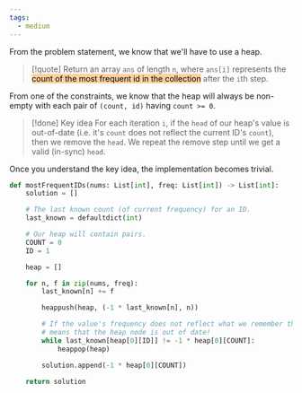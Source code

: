 ```yaml
---
tags:
  - medium
---
```


From the problem statement, we know that we'll have to use a heap.

>[!quote]
>Return an array `ans` of length `n`, where `ans[i]` represents the <mark style="background: #FFB86CA6;">count of the most frequent id in the collection</mark> after the `i`th step.

From one of the constraints, we know that the heap will always be non-empty with each pair of `(count, id)` having `count >= 0`.

>[!done] Key idea
>For each iteration `i`, if the `head` of our heap's value is out-of-date (i.e. it's `count` does not reflect the current ID's `count`), then we remove the `head`. We repeat the remove step until we get a valid (in-sync) `head`.

Once you understand the key idea, the implementation becomes trivial.

```python
def mostFrequentIDs(nums: List[int], freq: List[int]) -> List[int]:
	solution = []

	# The last known count (of current frequency) for an ID.
	last_known = defaultdict(int)

	# Our heap will contain pairs.
	COUNT = 0
	ID = 1

	heap = []

	for n, f in zip(nums, freq):
		last_known[n] += f

		heappush(heap, (-1 * last_known[n], n))

		# If the value's frequency does not reflect what we remember that
		# means that the heap node is out of date!
		while last_known[heap[0][ID]] != -1 * heap[0][COUNT]:
			heappop(heap)

		solution.append(-1 * heap[0][COUNT])

	return solution
```
